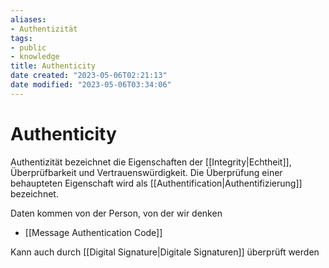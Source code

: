 ```yaml
---
aliases: 
- Authentizität
tags: 
- public
- knowledge
title: Authenticity
date created: "2023-05-06T02:21:13"
date modified: "2023-05-06T03:34:06"
---
```


# Authenticity
Authentizität bezeichnet die Eigenschaften der [[Integrity|Echtheit]], Überprüfbarkeit und Vertrauenswürdigkeit. Die Überprüfung einer behaupteten Eigenschaft wird als [[Authentification|Authentifizierung]] bezeichnet.

Daten kommen von der Person, von der wir denken
- [[Message Authentication Code]]

Kann auch durch [[Digital Signature|Digitale Signaturen]] überprüft werden
